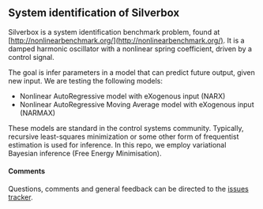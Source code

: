 ## System identification of Silverbox

Silverbox is a system identification benchmark problem, found at [http://nonlinearbenchmark.org/](http://nonlinearbenchmark.org/). It is a damped harmonic oscillator with a nonlinear spring coefficient, driven by a control signal.

The goal is infer parameters in a model that can predict future output, given new input. We are testing the following models:

- Nonlinear AutoRegressive model with eXogenous input (NARX)
- Nonlinear AutoRegressive Moving Average model with eXogenous input (NARMAX)

These models are standard in the control systems community. Typically, recursive least-squares minimization or some other form of frequentist estimation is used for inference. In this repo, we employ variational Bayesian inference (Free Energy Minimisation).

#### Comments
Questions, comments and general feedback can be directed to the [issues tracker](https://github.com/wmkouw/nsi-silverbox/issues).
